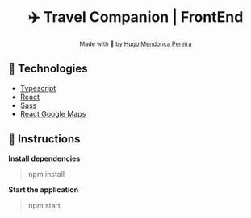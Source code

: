 <h1 align="center">✈️ Travel Companion | FrontEnd </h1>

<div align="center">
  <sub> Made with 💖 by
    <a href="https://github.com/hugompereira2">Hugo Mendonça Pereira</a>
  </sub>
</div>

## 🚀 Technologies

* [Typescript](https://www.typescriptlang.org/)      
* [React](https://reactjs.org/)      
* [Sass](https://sass-lang.com/)
* [React Google Maps](https://react-google-maps-api-docs.netlify.app/)

## :checkered_flag: Instructions

**Install dependencies**

> npm install

**Start the application**

> npm start

